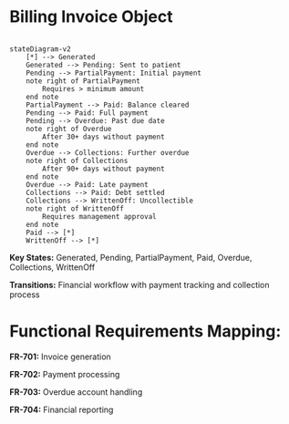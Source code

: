 # Billing Invoice Object

```mermaid

stateDiagram-v2
    [*] --> Generated
    Generated --> Pending: Sent to patient
    Pending --> PartialPayment: Initial payment
    note right of PartialPayment
        Requires > minimum amount
    end note
    PartialPayment --> Paid: Balance cleared
    Pending --> Paid: Full payment
    Pending --> Overdue: Past due date
    note right of Overdue
        After 30+ days without payment
    end note
    Overdue --> Collections: Further overdue
    note right of Collections
        After 90+ days without payment
    end note
    Overdue --> Paid: Late payment
    Collections --> Paid: Debt settled
    Collections --> WrittenOff: Uncollectible
    note right of WrittenOff
        Requires management approval
    end note
    Paid --> [*]
    WrittenOff --> [*]
```

 **Key States:** Generated, Pending, PartialPayment, Paid, Overdue, Collections, WrittenOff

**Transitions:** Financial workflow with payment tracking and collection process

# Functional Requirements Mapping:

**FR-701:** Invoice generation

**FR-702:** Payment processing

**FR-703:** Overdue account handling

**FR-704:** Financial reporting
